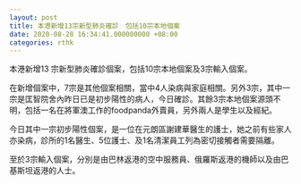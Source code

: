 ```yaml
---
layout: post
title: 本港新增13宗新型肺炎確診　包括10宗本地個案
date: 2020-08-28 16:34:41.000000000 +08:00
categories: rthk
---
```


本港新增13 宗新型肺炎確診個案，包括10宗本地個案及3宗輸入個案。

在新增個案中，7宗是其他個案相關，當中4人染病與家庭相關。另外3宗，其中一宗是匡智院舍內昨日已是初步陽性的病人，今日確診。其餘3宗本地個案源頭不明，包括一名在將軍澳工作的foodpanda外賣員，另外兩人是學生以及經紀。

今日其中一宗初步陽性個案，是一位在元朗區謝建華醫生的護士，她之前有些家人亦染病，診所的1名醫生、5位護士、及1名清潔員工列為密切接觸者需要隔離。

至於3宗輸入個案，分別是由巴林返港的空中服務員、俄羅斯返港的機師以及由巴基斯坦返港的人士。
